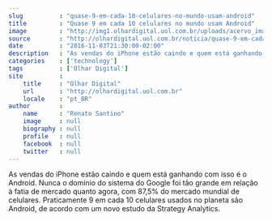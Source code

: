 ```yaml
---
slug          : "quase-9-em-cada-10-celulares-no-mundo-usam-android"
title         : "Quase 9 em cada 10 celulares no mundo usam Android"
image         : "http://img1.olhardigital.uol.com.br/uploads/acervo_imagens/2016/09/20160902112725_660_420.jpg"
source        : "http://olhardigital.uol.com.br/noticia/quase-9-em-cada-10-celulares-no-mundo-usa-android/63634"
date          : "2016-11-03T21:30:00-02:00"
description   : "As vendas do iPhone estão caindo e quem está ganhando com isso é o Android. Nunca o domínio do sistema do Google foi tão grande em relação à fatia de mercado quanto agora, com 87,5% do mercado mundial de celulares. Praticamente 9 em cada 10 celulares usados no planeta são Android, de acordo com um novo estudo da Strategy Analytics."
categories    : ['technology']
tags          : ['Olhar Digital']
site          :
    title     : "Olhar Digital"
    url       : "http://olhardigital.uol.com.br"
    locale    : "pt_BR"
author        :
    name      : "Renato Santino"
    image     : null
    biography : null
    profile   : null
    facebook  : null
    twitter   : null
---
```


As vendas do iPhone estão caindo e quem está ganhando com isso é o Android. Nunca o domínio do sistema do Google foi tão grande em relação à fatia de mercado quanto agora, com 87,5% do mercado mundial de celulares. Praticamente 9 em cada 10 celulares usados no planeta são Android, de acordo com um novo estudo da Strategy Analytics.
